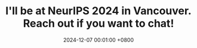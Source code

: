 ---
title: I'll be at NeurIPS 2024 in Vancouver. Reach out if you want to chat!
date: 2024-12-07 00:01:00 +0800
---